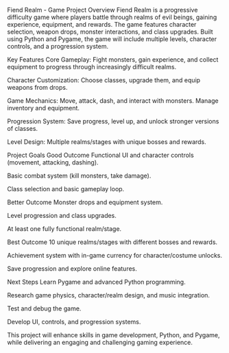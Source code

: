 Fiend Realm - Game Project
Overview
Fiend Realm is a progressive difficulty game where players battle through realms of evil beings, gaining experience, equipment, and rewards. The game features character selection, weapon drops, monster interactions, and class upgrades. Built using Python and Pygame, the game will include multiple levels, character controls, and a progression system.

Key Features
Core Gameplay: Fight monsters, gain experience, and collect equipment to progress through increasingly difficult realms.

Character Customization: Choose classes, upgrade them, and equip weapons from drops.

Game Mechanics: Move, attack, dash, and interact with monsters. Manage inventory and equipment.

Progression System: Save progress, level up, and unlock stronger versions of classes.

Level Design: Multiple realms/stages with unique bosses and rewards.

Project Goals
Good Outcome
Functional UI and character controls (movement, attacking, dashing).

Basic combat system (kill monsters, take damage).

Class selection and basic gameplay loop.

Better Outcome
Monster drops and equipment system.

Level progression and class upgrades.

At least one fully functional realm/stage.

Best Outcome
10 unique realms/stages with different bosses and rewards.

Achievement system with in-game currency for character/costume unlocks.

Save progression and explore online features.

Next Steps
Learn Pygame and advanced Python programming.

Research game physics, character/realm design, and music integration.

Test and debug the game.

Develop UI, controls, and progression systems.

This project will enhance skills in game development, Python, and Pygame, while delivering an engaging and challenging gaming experience.
